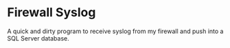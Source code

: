 # Firewall Syslog

A quick and dirty program to receive syslog from my firewall and push into a SQL Server database.